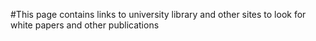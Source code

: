 #This page contains links to  university library and other sites to look for white papers and other publications

